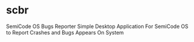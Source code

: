 # scbr
SemiCode OS Bugs Reporter
Simple Desktop Application For SemiCode OS to Report Crashes and Bugs Appears On System
